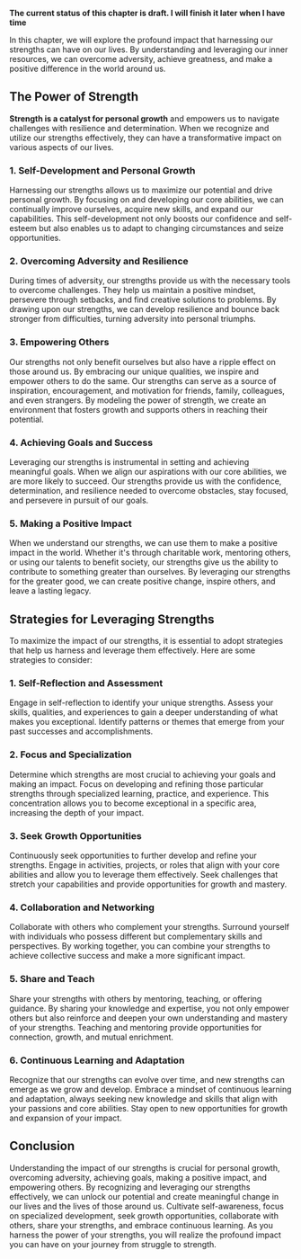 **The current status of this chapter is draft. I will finish it later when I have time**

In this chapter, we will explore the profound impact that harnessing our strengths can have on our lives. By understanding and leveraging our inner resources, we can overcome adversity, achieve greatness, and make a positive difference in the world around us.

The Power of Strength
---------------------

**Strength is a catalyst for personal growth** and empowers us to navigate challenges with resilience and determination. When we recognize and utilize our strengths effectively, they can have a transformative impact on various aspects of our lives.

### 1. **Self-Development and Personal Growth**

Harnessing our strengths allows us to maximize our potential and drive personal growth. By focusing on and developing our core abilities, we can continually improve ourselves, acquire new skills, and expand our capabilities. This self-development not only boosts our confidence and self-esteem but also enables us to adapt to changing circumstances and seize opportunities.

### 2. **Overcoming Adversity and Resilience**

During times of adversity, our strengths provide us with the necessary tools to overcome challenges. They help us maintain a positive mindset, persevere through setbacks, and find creative solutions to problems. By drawing upon our strengths, we can develop resilience and bounce back stronger from difficulties, turning adversity into personal triumphs.

### 3. **Empowering Others**

Our strengths not only benefit ourselves but also have a ripple effect on those around us. By embracing our unique qualities, we inspire and empower others to do the same. Our strengths can serve as a source of inspiration, encouragement, and motivation for friends, family, colleagues, and even strangers. By modeling the power of strength, we create an environment that fosters growth and supports others in reaching their potential.

### 4. **Achieving Goals and Success**

Leveraging our strengths is instrumental in setting and achieving meaningful goals. When we align our aspirations with our core abilities, we are more likely to succeed. Our strengths provide us with the confidence, determination, and resilience needed to overcome obstacles, stay focused, and persevere in pursuit of our goals.

### 5. **Making a Positive Impact**

When we understand our strengths, we can use them to make a positive impact in the world. Whether it's through charitable work, mentoring others, or using our talents to benefit society, our strengths give us the ability to contribute to something greater than ourselves. By leveraging our strengths for the greater good, we can create positive change, inspire others, and leave a lasting legacy.

Strategies for Leveraging Strengths
-----------------------------------

To maximize the impact of our strengths, it is essential to adopt strategies that help us harness and leverage them effectively. Here are some strategies to consider:

### 1. **Self-Reflection and Assessment**

Engage in self-reflection to identify your unique strengths. Assess your skills, qualities, and experiences to gain a deeper understanding of what makes you exceptional. Identify patterns or themes that emerge from your past successes and accomplishments.

### 2. **Focus and Specialization**

Determine which strengths are most crucial to achieving your goals and making an impact. Focus on developing and refining those particular strengths through specialized learning, practice, and experience. This concentration allows you to become exceptional in a specific area, increasing the depth of your impact.

### 3. **Seek Growth Opportunities**

Continuously seek opportunities to further develop and refine your strengths. Engage in activities, projects, or roles that align with your core abilities and allow you to leverage them effectively. Seek challenges that stretch your capabilities and provide opportunities for growth and mastery.

### 4. **Collaboration and Networking**

Collaborate with others who complement your strengths. Surround yourself with individuals who possess different but complementary skills and perspectives. By working together, you can combine your strengths to achieve collective success and make a more significant impact.

### 5. **Share and Teach**

Share your strengths with others by mentoring, teaching, or offering guidance. By sharing your knowledge and expertise, you not only empower others but also reinforce and deepen your own understanding and mastery of your strengths. Teaching and mentoring provide opportunities for connection, growth, and mutual enrichment.

### 6. **Continuous Learning and Adaptation**

Recognize that our strengths can evolve over time, and new strengths can emerge as we grow and develop. Embrace a mindset of continuous learning and adaptation, always seeking new knowledge and skills that align with your passions and core abilities. Stay open to new opportunities for growth and expansion of your impact.

Conclusion
----------

Understanding the impact of our strengths is crucial for personal growth, overcoming adversity, achieving goals, making a positive impact, and empowering others. By recognizing and leveraging our strengths effectively, we can unlock our potential and create meaningful change in our lives and the lives of those around us. Cultivate self-awareness, focus on specialized development, seek growth opportunities, collaborate with others, share your strengths, and embrace continuous learning. As you harness the power of your strengths, you will realize the profound impact you can have on your journey from struggle to strength.
